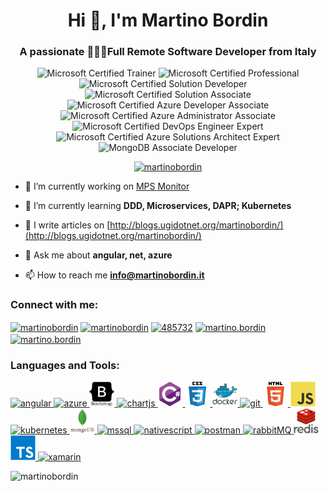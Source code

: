 <h1 align="center">Hi 👋, I'm Martino Bordin</h1>
<h3 align="center">A passionate 👨🏻‍💻Full Remote Software Developer from Italy</h3>
<p align="center">
	<img src="https://www.martinobordin.it/img/MS_Cert_Trainer_logo_Wht_rgb.png" width="188" height="123" alt="Microsoft Certified Trainer" title="Microsoft Certified Trainer" style="visibility: visible; animation-name: bounceIn;">
	<img src="https://www.martinobordin.it/img/MS_Cert_Professional_logo_Wht_rgb.png" width="188" height="123" alt="Microsoft Certified Professional" title="Microsoft Certified Professional" style="visibility: visible; animation-delay: 0.5s; animation-name: bounceIn;">
	<img src="https://www.martinobordin.it/img/MCSD App Builder-logo-Wht.png" width="150" height="107" alt="Microsoft Certified Solution Developer" title="Microsoft Certified Solution Developer" style="visibility: visible; animation-delay: 1s; animation-name: bounceIn;">&nbsp;&nbsp;&nbsp;&nbsp;
	<img src="https://www.martinobordin.it/img/MCSA WebApps-logo-Wht.png" width="150" height="107" alt="Microsoft Certified Solution Associate" title="Microsoft Certified Solution Associate" style="visibility: visible; animation-delay: 1.5s; animation-name: bounceIn;">
	<img src="https://www.martinobordin.it/img/azure-developer-associate.png" width="150" alt="Microsoft Certified Azure Developer Associate" title="Microsoft Certified Azure Developer Associate" style="visibility: visible; animation-delay: 2s; animation-name: bounceIn;">
	<img src="https://www.martinobordin.it/img/azure-administrator-associate.png" width="150" alt="Microsoft Certified Azure Administrator Associate" title="Microsoft Certified Azure Administrator Associate" style="visibility: visible; animation-delay: 2.5s; animation-name: bounceIn;">
	<img src="https://www.martinobordin.it/img/devops-engineer-expert.png" width="150" alt="Microsoft Certified DevOps Engineer Expert" title="Microsoft Certified DevOps Engineer Expert" style="visibility: visible; animation-delay: 3s; animation-name: bounceIn;">
	<img src="https://www.martinobordin.it/img/azure-solutions-architect-expert.png" width="150" alt="Microsoft Certified Azure Solutions Architect Expert" title="Microsoft Certified Azure Solutions Architect Expert" style="visibility: visible; animation-delay: 3.5s; animation-name: bounceIn;">
	<img src="https://www.martinobordin.it/img/mongo-associate.png" width="150" alt="MongoDB Associate Developer" title="MongoDB Associate Developer" style="visibility: visible; animation-delay: 4s; animation-name: bounceIn;">
</p>



<p align="center"> <a href="https://twitter.com/martinobordin" target="blank"><img src="https://img.shields.io/twitter/follow/martinobordin?logo=twitter&style=for-the-badge" alt="martinobordin" /></a> </p>

- 🔭 I’m currently working on [MPS Monitor](https://www.mpsmonitor.com/)

- 🌱 I’m currently learning **DDD, Microservices, DAPR; Kubernetes**

- 📝 I write articles on [http://blogs.ugidotnet.org/martinobordin/](http://blogs.ugidotnet.org/martinobordin/)

- 💬 Ask me about **angular, net, azure**

- 📫 How to reach me **info@martinobordin.it**

<h3 align="left">Connect with me:</h3>
<p align="left">
<a href="https://twitter.com/martinobordin" target="blank"><img align="center" src="https://raw.githubusercontent.com/rahuldkjain/github-profile-readme-generator/master/src/images/icons/Social/twitter.svg" alt="martinobordin" height="30" width="40" /></a>
<a href="https://linkedin.com/in/martinobordin" target="blank"><img align="center" src="https://raw.githubusercontent.com/rahuldkjain/github-profile-readme-generator/master/src/images/icons/Social/linked-in-alt.svg" alt="martinobordin" height="30" width="40" /></a>
<a href="https://stackoverflow.com/users/485732" target="blank"><img align="center" src="https://raw.githubusercontent.com/rahuldkjain/github-profile-readme-generator/master/src/images/icons/Social/stack-overflow.svg" alt="485732" height="30" width="40" /></a>
<a href="https://fb.com/martino.bordin" target="blank"><img align="center" src="https://raw.githubusercontent.com/rahuldkjain/github-profile-readme-generator/master/src/images/icons/Social/facebook.svg" alt="martino.bordin" height="30" width="40" /></a>
<a href="https://instagram.com/martino.bordin" target="blank"><img align="center" src="https://raw.githubusercontent.com/rahuldkjain/github-profile-readme-generator/master/src/images/icons/Social/instagram.svg" alt="martino.bordin" height="30" width="40" /></a>
</p>

<h3 align="left">Languages and Tools:</h3>
<p align="left"> <a href="https://angular.io" target="_blank" rel="noreferrer"> <img src="https://angular.io/assets/images/logos/angular/angular.svg" alt="angular" width="40" height="40"/> </a> <a href="https://azure.microsoft.com/en-in/" target="_blank" rel="noreferrer"> <img src="https://www.vectorlogo.zone/logos/microsoft_azure/microsoft_azure-icon.svg" alt="azure" width="40" height="40"/> </a> <a href="https://getbootstrap.com" target="_blank" rel="noreferrer"> <img src="https://raw.githubusercontent.com/devicons/devicon/master/icons/bootstrap/bootstrap-plain-wordmark.svg" alt="bootstrap" width="40" height="40"/> </a> <a href="https://www.chartjs.org" target="_blank" rel="noreferrer"> <img src="https://www.chartjs.org/media/logo-title.svg" alt="chartjs" width="40" height="40"/> </a> <a href="https://www.w3schools.com/cs/" target="_blank" rel="noreferrer"> <img src="https://raw.githubusercontent.com/devicons/devicon/master/icons/csharp/csharp-original.svg" alt="csharp" width="40" height="40"/> </a> <a href="https://www.w3schools.com/css/" target="_blank" rel="noreferrer"> <img src="https://raw.githubusercontent.com/devicons/devicon/master/icons/css3/css3-original-wordmark.svg" alt="css3" width="40" height="40"/> </a> <a href="https://www.docker.com/" target="_blank" rel="noreferrer"> <img src="https://raw.githubusercontent.com/devicons/devicon/master/icons/docker/docker-original-wordmark.svg" alt="docker" width="40" height="40"/> </a> <a href="https://git-scm.com/" target="_blank" rel="noreferrer"> <img src="https://www.vectorlogo.zone/logos/git-scm/git-scm-icon.svg" alt="git" width="40" height="40"/> </a> <a href="https://www.w3.org/html/" target="_blank" rel="noreferrer"> <img src="https://raw.githubusercontent.com/devicons/devicon/master/icons/html5/html5-original-wordmark.svg" alt="html5" width="40" height="40"/> </a> <a href="https://developer.mozilla.org/en-US/docs/Web/JavaScript" target="_blank" rel="noreferrer"> <img src="https://raw.githubusercontent.com/devicons/devicon/master/icons/javascript/javascript-original.svg" alt="javascript" width="40" height="40"/> </a> <a href="https://kubernetes.io" target="_blank" rel="noreferrer"> <img src="https://www.vectorlogo.zone/logos/kubernetes/kubernetes-icon.svg" alt="kubernetes" width="40" height="40"/> </a> <a href="https://www.mongodb.com/" target="_blank" rel="noreferrer"> <img src="https://raw.githubusercontent.com/devicons/devicon/master/icons/mongodb/mongodb-original-wordmark.svg" alt="mongodb" width="40" height="40"/> </a> <a href="https://www.microsoft.com/en-us/sql-server" target="_blank" rel="noreferrer"> <img src="https://www.svgrepo.com/show/303229/microsoft-sql-server-logo.svg" alt="mssql" width="40" height="40"/> </a> <a href="https://nativescript.org/" target="_blank" rel="noreferrer"> <img src="https://raw.githubusercontent.com/detain/svg-logos/780f25886640cef088af994181646db2f6b1a3f8/svg/nativescript.svg" alt="nativescript" width="40" height="40"/> </a> <a href="https://postman.com" target="_blank" rel="noreferrer"> <img src="https://www.vectorlogo.zone/logos/getpostman/getpostman-icon.svg" alt="postman" width="40" height="40"/> </a> <a href="https://www.rabbitmq.com" target="_blank" rel="noreferrer"> <img src="https://www.vectorlogo.zone/logos/rabbitmq/rabbitmq-icon.svg" alt="rabbitMQ" width="40" height="40"/> </a> <a href="https://redis.io" target="_blank" rel="noreferrer"> <img src="https://raw.githubusercontent.com/devicons/devicon/master/icons/redis/redis-original-wordmark.svg" alt="redis" width="40" height="40"/> </a> <a href="https://www.typescriptlang.org/" target="_blank" rel="noreferrer"> <img src="https://raw.githubusercontent.com/devicons/devicon/master/icons/typescript/typescript-original.svg" alt="typescript" width="40" height="40"/> </a> <a href="https://dotnet.microsoft.com/apps/xamarin" target="_blank" rel="noreferrer"> <img src="https://raw.githubusercontent.com/detain/svg-logos/780f25886640cef088af994181646db2f6b1a3f8/svg/xamarin.svg" alt="xamarin" width="40" height="40"/> </a> </p>

<p><img align="left" src="https://github-readme-stats.vercel.app/api/top-langs?username=martinobordin&show_icons=true&locale=en&layout=compact" alt="martinobordin" /></p>

<!--- 

<p>&nbsp;<img align="center" src="https://github-readme-stats.vercel.app/api?username=martinobordin&show_icons=true&locale=en" alt="martinobordin" /></p>

<p><img align="center" src="https://github-readme-streak-stats.herokuapp.com/?user=martinobordin&" alt="martinobordin" /></p>

-->
